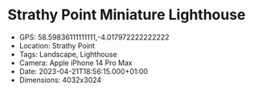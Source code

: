 # Strathy Point Miniature Lighthouse

- GPS: 58.59836111111111,-4.017972222222222
- Location: Strathy Point
- Tags: Landscape, Lighthouse
- Camera: Apple iPhone 14 Pro Max
- Date: 2023-04-21T18:56:15.000+01:00
- Dimensions: 4032x3024
